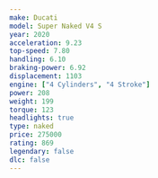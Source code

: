 ```yaml
---
make: Ducati
model: Super Naked V4 S
year: 2020
acceleration: 9.23
top-speed: 7.80
handling: 6.10
braking-power: 6.92
displacement: 1103
engine: ["4 Cylinders", "4 Stroke"]
power: 208
weight: 199
torque: 123
headlights: true
type: naked
price: 275000
rating: 869
legendary: false
dlc: false
---
```

